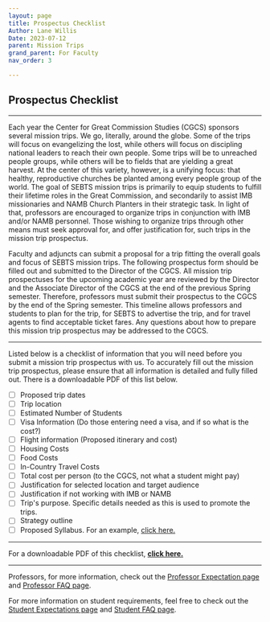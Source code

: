 ```yaml
---
layout: page
title: Prospectus Checklist
Author: Lane Willis
Date: 2023-07-12
parent: Mission Trips
grand_parent: For Faculty
nav_order: 3

---
```


## Prospectus Checklist

---

Each year the Center for Great Commission Studies (CGCS) sponsors several mission trips. We go, literally, around the globe. Some of the trips will focus on evangelizing the lost, while others will focus on discipling national leaders to reach their own people. Some trips will be to unreached people groups, while others will be to fields that are yielding a great harvest. At the center of this variety, however, is a unifying focus: that healthy, reproductive churches be planted among every people group of the world. The goal of SEBTS mission trips is primarily to equip students to fulfill their lifetime roles in the Great Commission, and secondarily to assist IMB missionaries and NAMB Church Planters in their strategic task. In light of that, professors are encouraged to organize trips in conjunction with IMB and/or NAMB personnel. Those wishing to organize trips through other means must seek approval for, and offer justification for, such trips in the mission trip prospectus.  

Faculty and adjuncts can submit a proposal for a trip fitting the overall goals and focus of SEBTS mission trips. The following prospectus form should be filled out and submitted to the Director of the CGCS. All mission trip prospectuses for the upcoming academic year are reviewed by the Director and the Associate Director of the CGCS at the end of the previous Spring semester. Therefore, professors must submit their prospectus to the CGCS by the end of the Spring semester. This timeline allows professors and students to plan for the trip, for SEBTS to advertise the trip, and for travel agents to find acceptable ticket fares. Any questions about how to prepare this mission trip prospectus may be addressed to the CGCS.

---

Listed below is a checklist of information that you will need before you submit a mission trip prospectus with us. To accurately fill out the mission trip prospectus, please ensure that all information is detailed and fully filled out. There is a downloadable PDF of this list below.

- [ ] Proposed trip dates
- [ ] Trip location
- [ ] Estimated Number of Students
- [ ] Visa Information (Do those entering need a visa, and if so what is the cost?)
- [ ] Flight information (Proposed itinerary and cost)
- [ ] Housing Costs
- [ ] Food Costs
- [ ] In-Country Travel Costs
- [ ] Total cost per person (to the CGCS, not what a student might pay)
- [ ] Justification for selected location and target audience
- [ ] Justification if not working with IMB or NAMB
- [ ] Trip's purpose. Specific details needed as this is used to promote the trips.
- [ ] Strategy outline
- [ ] Proposed Syllabus. For an example, [click here.](/missions-center/files/Mission%20Trip%20Syllabus%20Template.pdf)

---

For a downloadable PDF of this checklist, **[click here.](/missions-center/files/Mission%20Trips-Professors.pdf)**

---

Professors, for more information, check out the [Professor Expectation page](/missions-center/for-faculty/mission-trips-faculty/professor-expectations.html) and [Professor FAQ page](/missions-center/for-faculty/mission-trips-faculty/professor-faq.html).

For more information on student requirements, feel free to check out the [Student Expectations page](/missions-center/for-students/mission-trips/student-expectations.html) and [Student FAQ page](/missions-center/for-students/mission-trips/student-faq.html).
